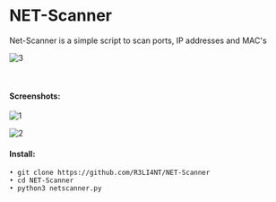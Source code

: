 # NET-Scanner
Net-Scanner is a simple script to scan ports, IP addresses and MAC's

![3](https://user-images.githubusercontent.com/75953873/143799545-91d912df-705d-4f7c-8bcc-9a80395bcc57.png)

</br>

#### Screenshots:

![1](https://user-images.githubusercontent.com/75953873/143799783-84f6c571-3328-4fb9-8f37-795e65008e28.png)

![2](https://user-images.githubusercontent.com/75953873/143799814-35b5396c-e211-4d5d-9ace-0a5716042994.png)


#### Install:

```
• git clone https://github.com/R3LI4NT/NET-Scanner
• cd NET-Scanner
• python3 netscanner.py
```
